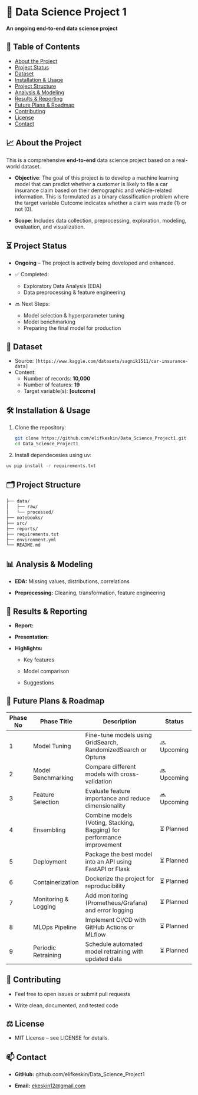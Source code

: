 # 🚀 Data Science Project 1

**An ongoing end-to-end data science project**


## 📘 Table of Contents
- [About the Project](#-about-the-project)
- [Project Status](#-project-status)
- [Dataset](#-dataset)
- [Installation & Usage](#-installation--usage)
- [Project Structure](#-project-structure)
- [Analysis & Modeling](#-analysis--modeling)
- [Results & Reporting](#-results--reporting)
- [Future Plans & Roadmap](#-future-plans--roadmap)
- [Contributing](#-contributing)
- [License](#-license)
- [Contact](#-contact)


## 📈 About the Project
This is a comprehensive **end-to-end** data science project based on a real-world dataset.  

- **Objective**: The goal of this project is to develop a machine learning model that can predict whether a customer is likely to file a car insurance claim based on their demographic and vehicle-related information.
This is formulated as a binary classification problem where the target variable Outcome indicates whether a claim was made (1) or not (0).

- **Scope**: Includes data collection, preprocessing, exploration, modeling, evaluation, and visualization.


## ⏳ Project Status
- **Ongoing** – The project is actively being developed and enhanced.
  
- ✅ Completed:
  - Exploratory Data Analysis (EDA)
  - Data preprocessing & feature engineering
    
- 🔜 Next Steps:
  - Model selection & hyperparameter tuning
  - Model benchmarking
  - Preparing the final model for production



## 📂 Dataset
- Source: `[https://www.kaggle.com/datasets/sagnik1511/car-insurance-data]`
- Content:
  - Number of records: **10,000**
  - Number of features: **19**
  - Target variable(s): **[outcome]**




## 🛠 Installation & Usage

1. Clone the repository:
   ```bash
   git clone https://github.com/elifkeskin/Data_Science_Project1.git
   cd Data_Science_Project1
    ```

2. Install dependecesies using uv:
 ```bash  
uv pip install -r requirements.txt
 ```

## 🗂 Project Structure
 ```bash 
├── data/
│   ├── raw/
│   └── processed/
├── notebooks/
├── src/
├── reports/
├── requirements.txt
├── environment.yml
└── README.md
 ```

## 📊 Analysis & Modeling

* **EDA:** Missing values, distributions, correlations

* **Preprocessing:** Cleaning, transformation, feature engineering

## 📝 Results & Reporting

* **Report:** 

* **Presentation:** 

* **Highlights:**

  * Key features
  
  * Model comparison
  
  * Suggestions

## 🚀 Future Plans & Roadmap

| Phase No | Phase Title            | Description                                                                | Status         |
|----------|------------------------|----------------------------------------------------------------------------|----------------|
| 1        | Model Tuning           | Fine-tune models using GridSearch, RandomizedSearch or Optuna              | 🔜 Upcoming    |
| 2        | Model Benchmarking     | Compare different models with cross-validation                             | 🔜 Upcoming    |
| 3        | Feature Selection      | Evaluate feature importance and reduce dimensionality                      | 🔜 Upcoming    |
| 4        | Ensembling             | Combine models (Voting, Stacking, Bagging) for performance improvement     | ⏳ Planned     |
| 5        | Deployment             | Package the best model into an API using FastAPI or Flask                  | ⏳ Planned     |
| 6        | Containerization       | Dockerize the project for reproducibility                                  | ⏳ Planned     |
| 7        | Monitoring & Logging   | Add monitoring (Prometheus/Grafana) and error logging                      | ⏳ Planned     |
| 8        | MLOps Pipeline         | Implement CI/CD with GitHub Actions or MLflow                              | ⏳ Planned     |
| 9        | Periodic Retraining    | Schedule automated model retraining with updated data                      | ⏳ Planned     |

## 🤝 Contributing

* Feel free to open issues or submit pull requests

* Write clean, documented, and tested code

## ⚖️ License

* MIT License – see LICENSE for details.

## 📫 Contact

* **GitHub:** github.com/elifkeskin/Data_Science_Project1

* **Email:** ekeskin12@gmail.com



